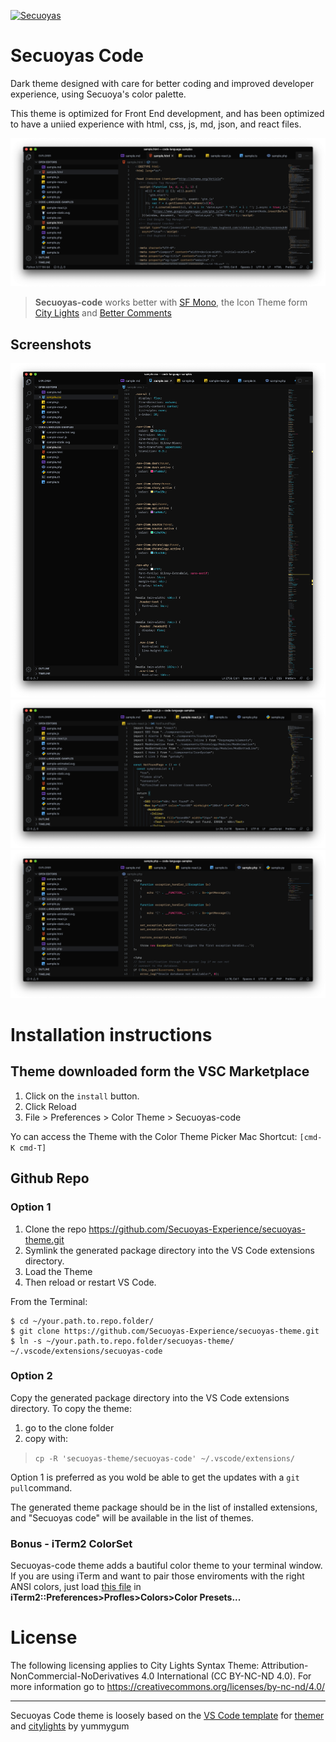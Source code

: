 
<a href="https://secuoyas.com"><img src="https://brand.secuoyas.com/img/repository-hero.png" title="theme-repository-hero" alt="Secuoyas"></a>

# Secuoyas Code

Dark theme designed with care for better coding and improved developer experience, using Secuoya's color palette.

This theme is optimized for Front End development, and has been optimized to have a uniied experience with html, css, js, md, json, and react files.

![screenshot-html](/assets/html.png)

> **Secuoyas-code** works better with [SF Mono](https://developer.apple.com/fonts/), the Icon Theme form [City Lights](https://github.com/Yummygum/city-lights-icons-vsc) and [Better Comments](https://marketplace.visualstudio.com/items?itemName=aaron-bond.better-comments)



## Screenshots
![screenshot-css](/assets/css.png)
![screenshot-react](/assets/react.png)
![screenshot-php](/assets/php.png)

# Installation instructions 

## Theme downloaded form the VSC Marketplace

1. Click on the `install` button.
2. Click Reload
3. File > Preferences > Color Theme > Secuoyas-code

Yo can access the Theme with the Color Theme Picker 
Mac Shortcut: `[cmd-K cmd-T]`


## Github Repo

### Option 1
1. Clone the repo https://github.com/Secuoyas-Experience/secuoyas-theme.git
2. Symlink the generated package directory into the VS Code extensions directory.
3. Load the Theme
4. Then reload or restart VS Code.

From the Terminal:
```
$ cd ~/your.path.to.repo.folder/
$ git clone https://github.com/Secuoyas-Experience/secuoyas-theme.git
$ ln -s ~/your.path.to.repo.folder/secuoyas-theme/ ~/.vscode/extensions/secuoyas-code
```

### Option 2
Copy the generated package directory into the VS Code extensions directory.
To copy the theme:

1. go to the clone folder
2. copy with:

> `cp -R 'secuoyas-theme/secuoyas-code' ~/.vscode/extensions/`

Option 1 is preferred as you wold be able to get the updates with a `git pull`command.


The generated theme package should be in the list of installed extensions, and "Secuoyas code" will be available in the list of themes.

### Bonus - iTerm2 ColorSet
Secuoyas-code theme adds a bautiful color theme to your terminal window. If you are using iTerm and want to pair those enviroments with the right ANSI colors, just load [this file](/assets/secuoyas-20.itermcolors) in **iTerm2::Preferences>Profles>Colors>Color Presets...**

# License
The following licensing applies to City Lights Syntax Theme: Attribution-NonCommercial-NoDerivatives 4.0 International (CC BY-NC-ND 4.0). For more information go to https://creativecommons.org/licenses/by-nc-nd/4.0/


---- 

Secuoyas Code theme is loosely based on the [VS Code template](https://github.com/mjswensen/themer/tree/master/cli/packages/themer-vscode) for [themer](https://github.com/mjswensen/themer) and [citylights](http://citylights.xyz/) by yummygum